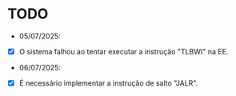 # TODO

- 05/07/2025:
- [X] O sistema falhou ao tentar executar a instrução "TLBWI" na EE.

- 06/07/2025:
- [X] É necessário implementar a instrução de salto "JALR".
